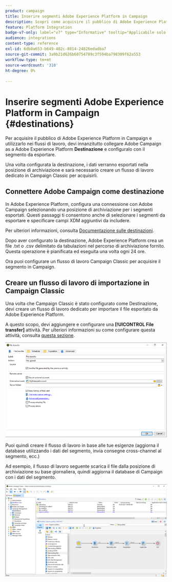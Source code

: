 ```yaml
---
product: campaign
title: Inserire segmenti Adobe Experience Platform in Campaign
description: Scopri come acquisire il pubblico di Adobe Experience Platform in Campaign Classic
feature: Platform Integration
badge-v7-only: label="v7" type="Informative" tooltip="Applicabile solo a Campaign Classic v7"
audience: integrations
content-type: reference
exl-id: 6db8a653-b649-402c-8814-24826edadba7
source-git-commit: 3a9b21d626b60754789c3f594ba798309f62a553
workflow-type: tm+mt
source-wordcount: '310'
ht-degree: 0%

---
```


# Inserire segmenti Adobe Experience Platform in Campaign {#destinations}



Per acquisire il pubblico di Adobe Experience Platform in Campaign e utilizzarlo nei flussi di lavoro, devi innanzitutto collegare Adobe Campaign as a Adobe Experience Platform **Destinazione** e configuralo con il segmento da esportare.

Una volta configurata la destinazione, i dati verranno esportati nella posizione di archiviazione e sarà necessario creare un flusso di lavoro dedicato in Campaign Classic per acquisirli.

## Connettere Adobe Campaign come destinazione

In Adobe Experience Platform, configura una connessione con Adobe Campaign selezionando una posizione di archiviazione per i segmenti esportati. Questi passaggi ti consentono anche di selezionare i segmenti da esportare e specificare campi XDM aggiuntivi da includere.

Per ulteriori informazioni, consulta [Documentazione sulle destinazioni](https://experienceleague.adobe.com/docs/experience-platform/destinations/catalog/email-marketing/adobe-campaign.html).

Dopo aver configurato la destinazione, Adobe Experience Platform crea un file .txt o .csv delimitato da tabulazioni nel percorso di archiviazione fornito. Questa operazione è pianificata ed eseguita una volta ogni 24 ore.

Ora puoi configurare un flusso di lavoro Campaign Classic per acquisire il segmento in Campaign.

## Creare un flusso di lavoro di importazione in Campaign Classic

Una volta che Campaign Classic è stato configurato come Destinazione, devi creare un flusso di lavoro dedicato per importare il file esportato da Adobe Experience Platform.

A questo scopo, devi aggiungere e configurare una **[!UICONTROL File transfer]** attività. Per ulteriori informazioni su come configurare questa attività, consulta [questa sezione](../../workflow/using/file-transfer.md).

![](assets/rtcdp-file-transfer.png)

Puoi quindi creare il flusso di lavoro in base alle tue esigenze (aggiorna il database utilizzando i dati del segmento, invia consegne cross-channel al segmento, ecc.)

Ad esempio, il flusso di lavoro seguente scarica il file dalla posizione di archiviazione su base giornaliera, quindi aggiorna il database di Campaign con i dati del segmento.

![](assets/rtcdp-workflow.png)
